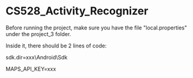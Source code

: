 # CS528_Activity_Recognizer
Before running the project, make sure you have the file "local.properties" under the project_3 folder.

Inside it, there should be 2 lines of code:

sdk.dir=xxx\\Android\\Sdk

MAPS_API_KEY=xxx
